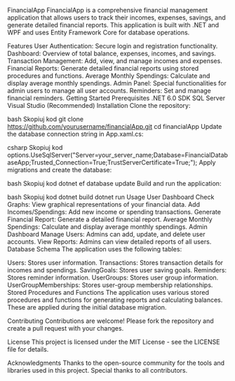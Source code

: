 FinancialApp
FinancialApp is a comprehensive financial management application that allows users to track their incomes, expenses, savings, and generate detailed financial reports. This application is built with .NET and WPF and uses Entity Framework Core for database operations.

Features
User Authentication: Secure login and registration functionality.
Dashboard: Overview of total balance, expenses, incomes, and savings.
Transaction Management: Add, view, and manage incomes and expenses.
Financial Reports: Generate detailed financial reports using stored procedures and functions.
Average Monthly Spendings: Calculate and display average monthly spendings.
Admin Panel: Special functionalities for admin users to manage all user accounts.
Reminders: Set and manage financial reminders.
Getting Started
Prerequisites
.NET 6.0 SDK
SQL Server
Visual Studio (Recommended)
Installation
Clone the repository:

bash
Skopiuj kod
git clone https://github.com/yourusername/financialApp.git
cd financialApp
Update the database connection string in App.xaml.cs:

csharp
Skopiuj kod
options.UseSqlServer("Server=your_server_name;Database=FinancialDatabaseApp;Trusted_Connection=True;TrustServerCertificate=True;");
Apply migrations and create the database:

bash
Skopiuj kod
dotnet ef database update
Build and run the application:

bash
Skopiuj kod
dotnet build
dotnet run
Usage
User Dashboard
Check Graphs: View graphical representations of your financial data.
Add Incomes/Spendings: Add new income or spending transactions.
Generate Financial Report: Generate a detailed financial report.
Average Monthly Spendings: Calculate and display average monthly spendings.
Admin Dashboard
Manage Users: Admins can add, update, and delete user accounts.
View Reports: Admins can view detailed reports of all users.
Database Schema
The application uses the following tables:

Users: Stores user information.
Transactions: Stores transaction details for incomes and spendings.
SavingGoals: Stores user saving goals.
Reminders: Stores reminder information.
UserGroups: Stores user group information.
UserGroupMemberships: Stores user-group membership relationships.
Stored Procedures and Functions
The application uses various stored procedures and functions for generating reports and calculating balances. These are applied during the initial database migration.

Contributing
Contributions are welcome! Please fork the repository and create a pull request with your changes.

License
This project is licensed under the MIT License - see the LICENSE file for details.

Acknowledgments
Thanks to the open-source community for the tools and libraries used in this project.
Special thanks to all contributors.
